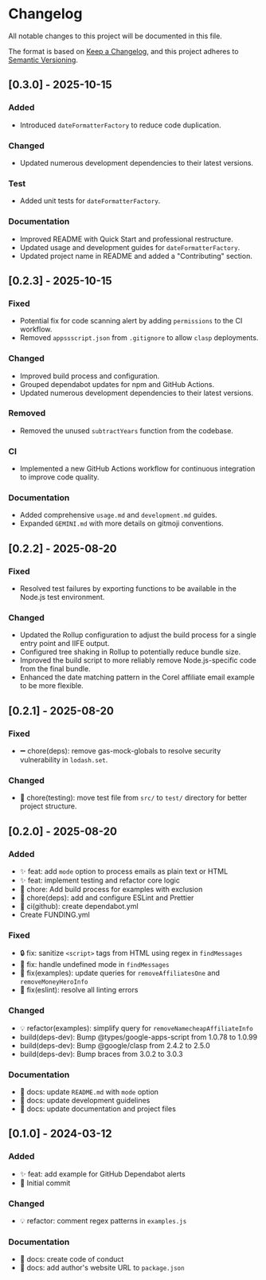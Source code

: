 # Changelog

All notable changes to this project will be documented in this file.

The format is based on [Keep a Changelog](https://keepachangelog.com/en/1.0.0/),
and this project adheres to [Semantic Versioning](https://semver.org/spec/v2.0.0.html).

## [0.3.0] - 2025-10-15

### Added
- Introduced `dateFormatterFactory` to reduce code duplication.

### Changed
- Updated numerous development dependencies to their latest versions.

### Test
- Added unit tests for `dateFormatterFactory`.

### Documentation
- Improved README with Quick Start and professional restructure.
- Updated usage and development guides for `dateFormatterFactory`.
- Updated project name in README and added a "Contributing" section.

## [0.2.3] - 2025-10-15

### Fixed
- Potential fix for code scanning alert by adding `permissions` to the CI workflow.
- Removed `appssscript.json` from `.gitignore` to allow `clasp` deployments.

### Changed
- Improved build process and configuration.
- Grouped dependabot updates for npm and GitHub Actions.
- Updated numerous development dependencies to their latest versions.

### Removed
- Removed the unused `subtractYears` function from the codebase.

### CI
- Implemented a new GitHub Actions workflow for continuous integration to improve code quality.

### Documentation
- Added comprehensive `usage.md` and `development.md` guides.
- Expanded `GEMINI.md` with more details on gitmoji conventions.

## [0.2.2] - 2025-08-20

### Fixed
- Resolved test failures by exporting functions to be available in the Node.js test environment.

### Changed
- Updated the Rollup configuration to adjust the build process for a single entry point and IIFE output.
- Configured tree shaking in Rollup to potentially reduce bundle size.
- Improved the build script to more reliably remove Node.js-specific code from the final bundle.
- Enhanced the date matching pattern in the Corel affiliate email example to be more flexible.

## [0.2.1] - 2025-08-20

### Fixed
- ➖ chore(deps): remove gas-mock-globals to resolve security vulnerability in `lodash.set`.

### Changed
- 🚚 chore(testing): move test file from `src/` to `test/` directory for better project structure.

## [0.2.0] - 2025-08-20

### Added
- ✨ feat: add `mode` option to process emails as plain text or HTML
- ✨ feat: implement testing and refactor core logic
- 🔧 chore: Add build process for examples with exclusion
- 🔧 chore(deps): add and configure ESLint and Prettier
- 💚 ci(github): create dependabot.yml
- Create FUNDING.yml

### Fixed
- 🔒️ fix: sanitize `<script>` tags from HTML using regex in `findMessages`
- 🐛 fix: handle undefined mode in `findMessages`
- 🐛 fix(examples): update queries for `removeAffiliatesOne` and `removeMoneyHeroInfo`
- 🐛 fix(eslint): resolve all linting errors

### Changed
- 💡 refactor(examples): simplify query for `removeNamecheapAffiliateInfo`
- build(deps-dev): Bump @types/google-apps-script from 1.0.78 to 1.0.99
- build(deps-dev): Bump @google/clasp from 2.4.2 to 2.5.0
- build(deps-dev): Bump braces from 3.0.2 to 3.0.3

### Documentation
- 📝 docs: update `README.md` with `mode` option
- 📝 docs: update development guidelines
- 📝 docs: update documentation and project files

## [0.1.0] - 2024-03-12

### Added
- ✨ feat: add example for GitHub Dependabot alerts
- 🎉 Initial commit

### Changed
- 💡 refactor: comment regex patterns in `examples.js`

### Documentation
- 📄 docs: create code of conduct
- 📝 docs: add author's website URL to `package.json`